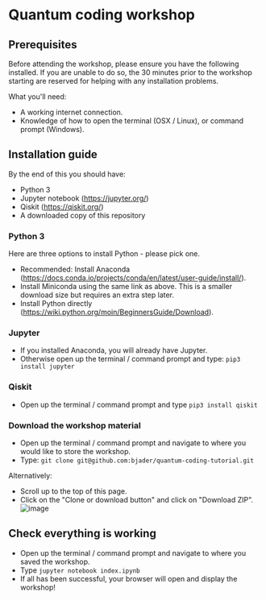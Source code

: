 # Quantum coding workshop

## Prerequisites

Before attending the workshop, please ensure you have the following installed. If you are unable to do so, the 30 minutes prior to the workshop starting are reserved for helping with any installation problems.

What you'll need:
- A working internet connection.
- Knowledge of how to open the terminal (OSX / Linux), or command prompt (Windows).

## Installation guide
By the end of this you should have:
- Python 3
- Jupyter notebook (https://jupyter.org/)
- Qiskit (https://qiskit.org/)
- A downloaded copy of this repository

### Python 3
Here are three options to install Python - please pick one.
- Recommended: Install Anaconda (https://docs.conda.io/projects/conda/en/latest/user-guide/install/).
- Install Miniconda using the same link as above. This is a smaller download size but requires an extra step later.
- Install Python directly (https://wiki.python.org/moin/BeginnersGuide/Download).

### Jupyter
- If you installed Anaconda, you will already have Jupyter.
- Otherwise open up the terminal / command prompt and type:
`pip3 install jupyter`

### Qiskit
- Open up the terminal / command prompt and type
`pip3 install qiskit`

### Download the workshop material
- Open up the terminal / command prompt and navigate to where you would like to store the workshop.
- Type:
`git clone git@github.com:bjader/quantum-coding-tutorial.git`

Alternatively:
- Scroll up to the top of this page.
- Click on the "Clone or download button" and click on "Download ZIP".
![image](https://user-images.githubusercontent.com/14994219/69331466-bca1f580-0c4c-11ea-90fb-88509f2cf485.png)

## Check everything is working

- Open up the terminal / command prompt and navigate to where you saved the workshop.
- Type
`jupyter notebook index.ipynb`
- If all has been successful, your browser will open and display the workshop!
